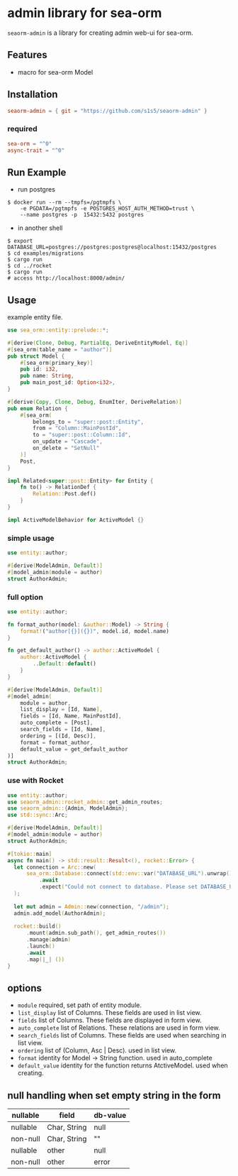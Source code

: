 # admin library for sea-orm
`seaorm-admin` is a library for creating admin web-ui for sea-orm.

## Features
- macro for sea-orm Model

## Installation
```toml
seaorm-admin = { git = "https://github.com/s1s5/seaorm-admin" }
```

### required
```toml
sea-orm = "^0"
async-trait = "^0"
```

## Run Example
- run postgres
```shell
$ docker run --rm --tmpfs=/pgtmpfs \
    -e PGDATA=/pgtmpfs -e POSTGRES_HOST_AUTH_METHOD=trust \
    --name postgres -p  15432:5432 postgres
```
- in another shell
```shell
$ export DATABASE_URL=postgres://postgres:postgres@localhost:15432/postgres
$ cd examples/migrations
$ cargo run
$ cd ../rocket
$ cargo run
# access http://localhost:8000/admin/
```

## Usage
example entity file.
```Rust
use sea_orm::entity::prelude::*;

#[derive(Clone, Debug, PartialEq, DeriveEntityModel, Eq)]
#[sea_orm(table_name = "author")]
pub struct Model {
    #[sea_orm(primary_key)]
    pub id: i32,
    pub name: String,
    pub main_post_id: Option<i32>,
}

#[derive(Copy, Clone, Debug, EnumIter, DeriveRelation)]
pub enum Relation {
    #[sea_orm(
        belongs_to = "super::post::Entity",
        from = "Column::MainPostId",
        to = "super::post::Column::Id",
        on_update = "Cascade",
        on_delete = "SetNull"
    )]
    Post,
}

impl Related<super::post::Entity> for Entity {
    fn to() -> RelationDef {
        Relation::Post.def()
    }
}

impl ActiveModelBehavior for ActiveModel {}
```

### simple usage
```Rust
use entity::author;

#[derive(ModelAdmin, Default)]
#[model_admin(module = author)
struct AuthorAdmin;
```

### full option
```Rust
use entity::author;

fn format_author(model: &author::Model) -> String {
    format!("author[{}]({})", model.id, model.name)
}

fn get_default_author() -> author::ActiveModel {
    author::ActiveModel {
        ..Default::default()
    }
}

#[derive(ModelAdmin, Default)]
#[model_admin(
    module = author,
    list_display = [Id, Name],
    fields = [Id, Name, MainPostId],
    auto_complete = [Post],
    search_fields = [Id, Name],
    ordering = [(Id, Desc)],
    format = format_author,
    default_value = get_default_author
)]
struct AuthorAdmin;
```

### use with Rocket
```Rust
use entity::author;
use seaorm_admin::rocket_admin::get_admin_routes;
use seaorm_admin::{Admin, ModelAdmin};
use std::sync::Arc;

#[derive(ModelAdmin, Default)]
#[model_admin(module = author)
struct AuthorAdmin;

#[tokio::main]
async fn main() -> std::result::Result<(), rocket::Error> {
  let connection = Arc::new(
      sea_orm::Database::connect(std::env::var("DATABASE_URL").unwrap())
          .await
          .expect("Could not connect to database. Please set DATABASE_URL"),
  );
  
  let mut admin = Admin::new(connection, "/admin");
  admin.add_model(AuthorAdmin);
  
  rocket::build()
      .mount(admin.sub_path(), get_admin_routes())
      .manage(admin)
      .launch()
      .await
      .map(|_| ())
}
```

## options
- `module`
required, set path of entity module.
- `list_display`
list of Columns. These fields are used in list view.
- `fields`
list of Columns. These fields are displayed in form view.
- `auto_complete`
list of Relations. These relations are used in form view.
- `search_fields`
list of Columns. These fields are used when searching in list view.
- `ordering`
list of (Column, Asc | Desc). used in list view.
- `format`
identity for Model -> String function. used in auto_complete
- `default_value`
identity for the function returns AtctiveModel. used when creating.

## null handling when set empty string in the form
| nullable | field | db-value |
| -------- | ----- | -------- |
| nullable | Char, String | null |
| non-null | Char, String | "" |
| nullable | other | null |
| non-null | other | error |
